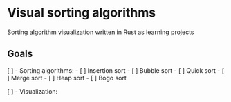 # Visual sorting algorithms

Sorting algorithm visualization written in Rust as learning projects

## Goals

[ ] - Sorting algorithms:
    - [ ] Insertion sort
    - [ ] Bubble sort
    - [ ] Quick sort
    - [ ] Merge sort
    - [ ] Heap sort
    - [ ] Bogo sort

[ ] - Visualization: 
